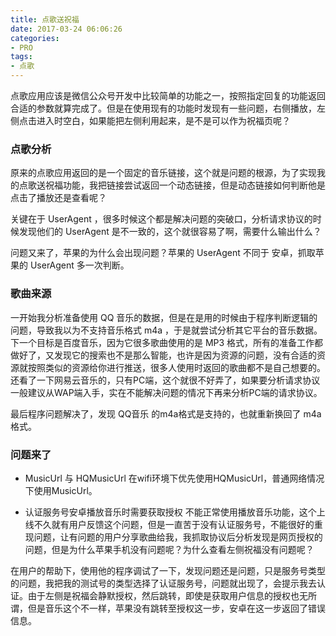 ```yaml
---
title: 点歌送祝福
date: 2017-03-24 06:06:26
categories: 
- PRO
tags:
- 点歌
---
```


点歌应用应该是微信公众号开发中比较简单的功能之一，按照指定回复的功能返回合适的参数就算完成了。但是在使用现有的功能时发现有一些问题，右侧播放，左侧点击进入时空白，如果能把左侧利用起来，是不是可以作为祝福页呢？  
<!-- more -->
### 点歌分析
原来的点歌应用返回的是一个固定的音乐链接，这个就是问题的根源，为了实现我的点歌送祝福功能，我把链接尝试返回一个动态链接，但是动态链接如何判断他是点击了播放还是查看呢？  

关键在于 UserAgent ，很多时候这个都是解决问题的突破口，分析请求协议的时候发现他们的 UserAgent 是不一致的，这个就很容易了啊，需要什么输出什么？  

问题又来了，苹果的为什么会出现问题？苹果的 UserAgent 不同于 安卓，抓取苹果的 UserAgent 多一次判断。  

### 歌曲来源
一开始我分析准备使用 QQ 音乐的数据，但是在是用的时候由于程序判断逻辑的问题，导致我以为不支持音乐格式 m4a ，于是就尝试分析其它平台的音乐数据。  
下一个目标是百度音乐，因为它很多歌曲使用的是 MP3 格式，所有的准备工作都做好了，又发现它的搜索也不是那么智能，也许是因为资源的问题，没有合适的资源就按照类似的资源给你进行推送，很多人使用时返回的歌曲都不是自己想要的。  
还看了一下网易云音乐的，只有PC端，这个就很不好弄了，如果要分析请求协议一般建议从WAP端入手，实在不能解决问题的情况下再来分析PC端的请求协议。  

最后程序问题解决了，发现 QQ音乐 的m4a格式是支持的，也就重新换回了 m4a 格式。  

### 问题来了
* MusicUrl 与 HQMusicUrl
在wifi环境下优先使用HQMusicUrl，普通网络情况下使用MusicUrl。  

* 认证服务号安卓播放音乐时需要获取授权
不能正常使用播放音乐功能，这个上线不久就有用户反馈这个问题，但是一直苦于没有认证服务号，不能很好的重现问题，让有问题的用户分享歌曲给我，我抓取协议后分析发现是网页授权的问题，但是为什么苹果手机没有问题呢？为什么查看左侧祝福没有问题呢？  

在用户的帮助下，使用他的程序调试了一下，发现问题还是问题，只是服务号类型的问题，我把我的测试号的类型选择了认证服务号，问题就出现了，会提示我去认证。由于左侧是祝福会静默授权，然后跳转，即使是获取用户信息的授权也无所谓，但是音乐这个不一样，苹果没有跳转至授权这一步，安卓在这一步返回了错误信息。  


